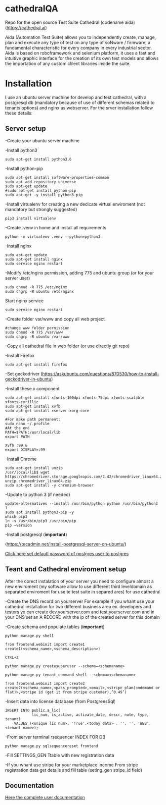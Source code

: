 # cathedralQA
Repo for the open source Test Suite Cathedral (codename aida) (https://cathedral.ai)

Aida (Automation Test Suite) allows you to
independently create, manage, plan and execute any type
of test on any type of soNware / firmware, a fundamental
characteristic for every company in every industrial sector.
Aida is based on roboframework and selenium platform, it
uses a fast and intuitive graphic interface for the creation of
its own test models and allows the importation of any
custom clilent libraries inside the suite.

# Installation
I use an ubuntu server machine for develop and test cathedral, with a postgresql db (mandatory because of use of different schemas related to tenants options) and nginx as webserver.
For the srver installation follow these details:

## Server setup
-Create your ubuntu server machine

-Install python3
```
sudo apt-get install python3.6
```

-Install python-pip
```
sudo apt-get install software-properties-common
sudo apt-add-repository universe
sudo apt-get update
#sudo apt-get install python-pip
sudo apt-get -y install python3-pip
```

-Install virtualenv for creating a new dedicate virtual enviroment (not mandatory but strongly suggested)
```
pip3 install virtualenv
```

-Create .venv in home and install all requirements
```
python -m virtualenv .venv --python=python3
```

-Install nginx
```
sudo apt-get update
sudo apt-get install nginx
sudo service nginx restart
```

-Modify /etc/nginx permission, adding 775 and ubuntu group (or for your server user)
```
sudo chmod -R 775 /etc/nginx
sudo chgrp -R ubuntu /etc/nginx
```
Start nginx service
```
sudo service nginx restart
```

-Create folder var/www and copy all web project
```
#change www folder permission
sudo chmod -R 775 /var/www
sudo chgrp -R ubuntu /var/www
```

-Copy all cathedral file in web folder (or use directly git repo)

-Install Firefox
```
sudo apt-get install firefox
```

-Set geckodriver
(https://askubuntu.com/questions/870530/how-to-install-geckodriver-in-ubuntu)

-Install these x component
```
sudo apt-get install xfonts-100dpi xfonts-75dpi xfonts-scalable xfonts-cyrillic
sudo apt-get install xvfb
sudo apt-get install xserver-xorg-core
```

```
#For make path permanent:
sudo nano ~/.profile
#At the end
PATH=$PATH:/usr/local/lib
export PATH

Xvfb :99 &
export DISPLAY=:99
```

-Install Chrome
```
sudo apt-get install unzip
/usr/local/lib$ wget https://chromedriver.storage.googleapis.com/2.42/chromedriver_linux64.zip
unzip chromedriver_linux64.zip
sudo apt-get install -y chromium-browser
```

-Update to python 3 (if needed)
```
update-alternatives --install /usr/bin/python python /usr/bin/python3 1
sudo apt install python3-pip -y
which pip3
ln -s /usr/bin/pip3 /usr/bin/pip
pip —version
```

-Install postgresql (**important**)

(https://tecadmin.net/install-postgresql-server-on-ubuntu/)

[Click here set defautl password of postgres user to postgres](https://serverfault.com/questions/110154/whats-the-default-superuser-username-password-for-postgres-after-a-new-install)

## Teant and Cathedral enviroment setup
After the corect instalation of your server you need to configure almost a new enviroment (my software allow to use different third leveldomain as separated enviroment for use te test suite in separed ares) for use cathedral

-Create the DNS record on yourserver
For example if you whant use your cathedral installation for two different business area ex. developers and testers yo can create dev.yourserver.com and test.yourserver.com and in your DNS set an A RECORD with the ip of the created server for this domain


-Create schema and populate tables (**important**)
```
python manage.py shell

from frontend.webinit import create1
create1(<schema_name>,<schema_description>)

CTRL+Z

python manage.py createsuperuser --schema=<schemaname>

python manage.py tenant_command shell --schema=<schemaname>

from frontend.webinit import create2
create2(<schema_name>,<pass_prompted>,<email>,<stripe plan(ondemand or flat)>,<stripe id (get it from stripe customer),’0.49’)
```

-Insert data into license database (from PostgreesSql)
```
INSERT INTO public.a_lic(
            lic_num, is_active, activate_date, descr, note, type, tenant)
    VALUES (<unique lic num>, 'True',<today data> , '', '', 'WEB', <tenant name>);
```

-From server terminal rsequencer INDEX FOR DB
```
python manage.py sqlsequencereset frontend
```

-Fill SETTINGS_GEN Ttable with new registration data

-If you whant use stripe for your marketplace income From stripe registration data get details and fill table (seting_gen stripe_id field)

## Documentation
[Here the complete user documentation](https://aidadoc.readthedocs.io/en/latest/)


